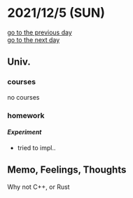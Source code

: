 # 2021/12/5 (SUN)

<div class="date_jumper">
  <a class="link_wrapper" href="./4th.md"><div class="button">go to the previous day</div></a>
  <a class="link_wrapper" href="./6th.md"><div class="button">go to the next day</div></a>
</div>

## Univ.
### courses
no courses

### homework
#### *Experiment*
- tried to impl..

## Memo, Feelings, Thoughts
Why not C++, or Rust
